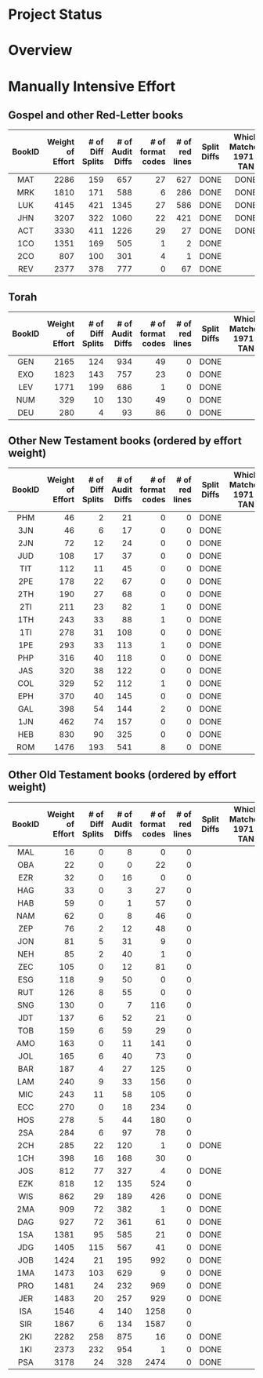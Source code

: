 
Project Status
==============

# Overview

# Manually Intensive Effort
## Gospel and other Red-Letter books
| BookID | Weight<br>of<br>Effort | # of<br>Diff<br>Splits<br> | # of<br>Audit<br>Diffs<br> | # of<br>format<br>codes | # of<br>red<br>lines | Split<br>Diffs | Which<br>Matches<br>1971-TAN | Apply<br>format<br>Codes | Apply<br>Red<br>Codes | 
| :---: |  ---: |  ---: |  ---: |  ---: |  ---: | :---: | :---: | :---: | :---: | 
| MAT | 2286 | 159 | 657 | 27 | 627 | DONE | DONE | WIP | WIP |
| MRK | 1810 | 171 | 588 | 6 | 286 | DONE | DONE | WIP |  |
| LUK | 4145 | 421 | 1345 | 27 | 586 | DONE | DONE |  |  |
| JHN | 3207 | 322 | 1060 | 22 | 421 | DONE | DONE |  |  |
| ACT | 3330 | 411 | 1226 | 29 | 27 | DONE | DONE |  |  |
| 1CO | 1351 | 169 | 505 | 1 | 2 | DONE |  |  |  |
| 2CO | 807 | 100 | 301 | 4 | 1 | DONE |  |  |  |
| REV | 2377 | 378 | 777 | 0 | 67 | DONE |  |  |  |

## Torah
| BookID | Weight<br>of<br>Effort | # of<br>Diff<br>Splits<br> | # of<br>Audit<br>Diffs<br> | # of<br>format<br>codes | # of<br>red<br>lines | Split<br>Diffs | Which<br>Matches<br>1971-TAN | Apply<br>format<br>Codes | Apply<br>Red<br>Codes | 
| :---: |  ---: |  ---: |  ---: |  ---: |  ---: | :---: | :---: | :---: | :---: | 
| GEN | 2165 | 124 | 934 | 49 | 0 | DONE |  |  |  |
| EXO | 1823 | 143 | 757 | 23 | 0 | DONE |  |  |  |
| LEV | 1771 | 199 | 686 | 1 | 0 | DONE |  |  |  |
| NUM | 329 | 10 | 130 | 49 | 0 | DONE |  |  |  |
| DEU | 280 | 4 | 93 | 86 | 0 | DONE |  |  |  |

## Other New Testament books (ordered by effort weight)
| BookID | Weight<br>of<br>Effort | # of<br>Diff<br>Splits<br> | # of<br>Audit<br>Diffs<br> | # of<br>format<br>codes | # of<br>red<br>lines | Split<br>Diffs | Which<br>Matches<br>1971-TAN | Apply<br>format<br>Codes | Apply<br>Red<br>Codes | 
| :---: |  ---: |  ---: |  ---: |  ---: |  ---: | :---: | :---: | :---: | :---: | 
| PHM | 46 | 2 | 21 | 0 | 0 | DONE |  |  |  |
| 3JN | 46 | 6 | 17 | 0 | 0 | DONE |  |  |  |
| 2JN | 72 | 12 | 24 | 0 | 0 | DONE |  |  |  |
| JUD | 108 | 17 | 37 | 0 | 0 | DONE |  |  |  |
| TIT | 112 | 11 | 45 | 0 | 0 | DONE |  |  |  |
| 2PE | 178 | 22 | 67 | 0 | 0 | DONE |  |  |  |
| 2TH | 190 | 27 | 68 | 0 | 0 | DONE |  |  |  |
| 2TI | 211 | 23 | 82 | 1 | 0 | DONE |  |  |  |
| 1TH | 243 | 33 | 88 | 1 | 0 | DONE |  |  |  |
| 1TI | 278 | 31 | 108 | 0 | 0 | DONE |  |  |  |
| 1PE | 293 | 33 | 113 | 1 | 0 | DONE |  |  |  |
| PHP | 316 | 40 | 118 | 0 | 0 | DONE |  |  |  |
| JAS | 320 | 38 | 122 | 0 | 0 | DONE |  |  |  |
| COL | 329 | 52 | 112 | 1 | 0 | DONE |  |  |  |
| EPH | 370 | 40 | 145 | 0 | 0 | DONE |  |  |  |
| GAL | 398 | 54 | 144 | 2 | 0 | DONE |  |  |  |
| 1JN | 462 | 74 | 157 | 0 | 0 | DONE |  |  |  |
| HEB | 830 | 90 | 325 | 0 | 0 | DONE |  |  |  |
| ROM | 1476 | 193 | 541 | 8 | 0 | DONE |  |  |  |

## Other Old Testament books (ordered by effort weight)
| BookID | Weight<br>of<br>Effort | # of<br>Diff<br>Splits<br> | # of<br>Audit<br>Diffs<br> | # of<br>format<br>codes | # of<br>red<br>lines | Split<br>Diffs | Which<br>Matches<br>1971-TAN | Apply<br>format<br>Codes | Apply<br>Red<br>Codes | 
| :---: |  ---: |  ---: |  ---: |  ---: |  ---: | :---: | :---: | :---: | :---: | 
| MAL | 16 | 0 | 8 | 0 | 0 |  |  |  |  |
| OBA | 22 | 0 | 0 | 22 | 0 |  |  |  |  |
| EZR | 32 | 0 | 16 | 0 | 0 |  |  |  |  |
| HAG | 33 | 0 | 3 | 27 | 0 |  |  |  |  |
| HAB | 59 | 0 | 1 | 57 | 0 |  |  |  |  |
| NAM | 62 | 0 | 8 | 46 | 0 |  |  |  |  |
| ZEP | 76 | 2 | 12 | 48 | 0 |  |  |  |  |
| JON | 81 | 5 | 31 | 9 | 0 |  |  |  |  |
| NEH | 85 | 2 | 40 | 1 | 0 |  |  |  |  |
| ZEC | 105 | 0 | 12 | 81 | 0 |  |  |  |  |
| ESG | 118 | 9 | 50 | 0 | 0 |  |  |  |  |
| RUT | 126 | 8 | 55 | 0 | 0 |  |  |  |  |
| SNG | 130 | 0 | 7 | 116 | 0 |  |  |  |  |
| JDT | 137 | 6 | 52 | 21 | 0 |  |  |  |  |
| TOB | 159 | 6 | 59 | 29 | 0 |  |  |  |  |
| AMO | 163 | 0 | 11 | 141 | 0 |  |  |  |  |
| JOL | 165 | 6 | 40 | 73 | 0 |  |  |  |  |
| BAR | 187 | 4 | 27 | 125 | 0 |  |  |  |  |
| LAM | 240 | 9 | 33 | 156 | 0 |  |  |  |  |
| MIC | 243 | 11 | 58 | 105 | 0 |  |  |  |  |
| ECC | 270 | 0 | 18 | 234 | 0 |  |  |  |  |
| HOS | 278 | 5 | 44 | 180 | 0 |  |  |  |  |
| 2SA | 284 | 6 | 97 | 78 | 0 |  |  |  |  |
| 2CH | 285 | 22 | 120 | 1 | 0 | DONE |  |  |  |
| 1CH | 398 | 16 | 168 | 30 | 0 |  |  |  |  |
| JOS | 812 | 77 | 327 | 4 | 0 | DONE |  |  |  |
| EZK | 818 | 12 | 135 | 524 | 0 |  |  |  |  |
| WIS | 862 | 29 | 189 | 426 | 0 | DONE |  |  |  |
| 2MA | 909 | 72 | 382 | 1 | 0 | DONE |  |  |  |
| DAG | 927 | 72 | 361 | 61 | 0 | DONE |  |  |  |
| 1SA | 1381 | 95 | 585 | 21 | 0 | DONE |  |  |  |
| JDG | 1405 | 115 | 567 | 41 | 0 | DONE |  |  |  |
| JOB | 1424 | 21 | 195 | 992 | 0 | DONE |  |  |  |
| 1MA | 1473 | 103 | 629 | 9 | 0 | DONE |  |  |  |
| PRO | 1481 | 24 | 232 | 969 | 0 | DONE |  |  |  |
| JER | 1483 | 20 | 257 | 929 | 0 | DONE |  |  |  |
| ISA | 1546 | 4 | 140 | 1258 | 0 |  |  |  |  |
| SIR | 1867 | 6 | 134 | 1587 | 0 |  |  |  |  |
| 2KI | 2282 | 258 | 875 | 16 | 0 | DONE |  |  |  |
| 1KI | 2373 | 232 | 954 | 1 | 0 | DONE |  |  |  |
| PSA | 3178 | 24 | 328 | 2474 | 0 | DONE |  |  |  |


